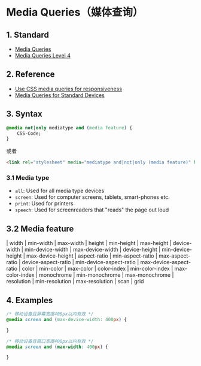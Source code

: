# Media Queries（媒体查询）

## 1. Standard
- [Media Queries](https://www.w3.org/TR/css3-mediaqueries/)
- [Media Queries Level 4](https://drafts.csswg.org/mediaqueries-4/)

## 2. Reference
- [Use CSS media queries for responsiveness
](https://developers.google.com/web/fundamentals/design-and-ui/responsive/fundamentals/use-media-queries)
- [Media Queries for Standard Devices](https://css-tricks.com/snippets/css/media-queries-for-standard-devices/)

## 3. Syntax
```css
@media not|only mediatype and (media feature) {
    CSS-Code;
}
```
或者
```html
<link rel="stylesheet" media="mediatype and|not|only (media feature)" href="style.css">
```

### 3.1 Media type
- `all`: Used for all media type devices
- `screen`: Used for computer screens, tablets, smart-phones etc.
- `print`: Used for printers
- `speech`: Used for screenreaders that "reads" the page out loud
 
## 3.2 Media feature
  | width | min-width | max-width
  | height | min-height | max-height
  | device-width | min-device-width | max-device-width
  | device-height | min-device-height | max-device-height
  | aspect-ratio | min-aspect-ratio | max-aspect-ratio
  | device-aspect-ratio | min-device-aspect-ratio | max-device-aspect-ratio
  | color | min-color | max-color
  | color-index | min-color-index | max-color-index
  | monochrome | min-monochrome | max-monochrome
  | resolution | min-resolution | max-resolution
  | scan | grid

## 4. Examples
```css
/* 移动设备且屏幕宽度400px以内有效 */
@media screen and (max-device-width: 400px) {

}

/* 移动设备且窗口宽度400px以内有效 */
@media screen and (max-width: 400px) {

}
```
